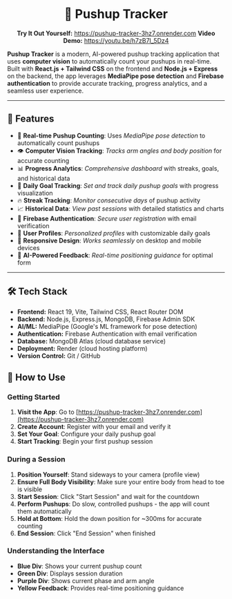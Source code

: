 <h1 align="center"><b>💪 Pushup Tracker</b></h1>

<p align="center">
  <b>Try It Out Yourself:</b> <a href="https://pushup-tracker-3hz7.onrender.com">https://pushup-tracker-3hz7.onrender.com</a>
  <b>Video Demo:</b> <a href="https://youtu.be/h7zB7I_5Dz4">https://youtu.be/h7zB7I_5Dz4</a>
</p>

<p>
  <b>Pushup Tracker</b> is a modern, AI-powered pushup tracking application that uses 
  <b>computer vision</b> to automatically count your pushups in real-time.  
  Built with <b>React.js + Tailwind CSS</b> on the frontend and <b>Node.js + Express</b> on the backend, 
  the app leverages <b>MediaPipe pose detection</b> and <b>Firebase authentication</b> 
  to provide accurate tracking, progress analytics, and a seamless user experience.
</p>

---

<h2>🚀 <b>Features</b></h2>

<ul>
  <li>🎯 <b>Real-time Pushup Counting</b>: Uses <i>MediaPipe pose detection</i> to automatically count pushups</li>
  <li>👁️ <b>Computer Vision Tracking</b>: <i>Tracks arm angles and body position</i> for accurate counting</li>
  <li>📊 <b>Progress Analytics</b>: <i>Comprehensive dashboard</i> with streaks, goals, and historical data</li>
  <li>🎯 <b>Daily Goal Tracking</b>: <i>Set and track daily pushup goals</i> with progress visualization</li>
  <li>🔥 <b>Streak Tracking</b>: <i>Monitor consecutive days</i> of pushup activity</li>
  <li>📈 <b>Historical Data</b>: <i>View past sessions</i> with detailed statistics and charts</li>
  <li>🔐 <b>Firebase Authentication</b>: <i>Secure user registration</i> with email verification</li>
  <li>👤 <b>User Profiles</b>: <i>Personalized profiles</i> with customizable daily goals</li>
  <li>📱 <b>Responsive Design</b>: <i>Works seamlessly</i> on desktop and mobile devices</li>
  <li>🤖 <b>AI-Powered Feedback</b>: <i>Real-time positioning guidance</i> for optimal form</li>
</ul>

---

<h2>🛠️ <b>Tech Stack</b></h2>

<ul>
  <li><b>Frontend:</b> React 19, Vite, Tailwind CSS, React Router DOM</li>
  <li><b>Backend:</b> Node.js, Express.js, MongoDB, Firebase Admin SDK</li>
  <li><b>AI/ML:</b> MediaPipe (Google's ML framework for pose detection)</li>
  <li><b>Authentication:</b> Firebase Authentication with email verification</li>
  <li><b>Database:</b> MongoDB Atlas (cloud database service)</li>
  <li><b>Deployment:</b> Render (cloud hosting platform)</li>
  <li><b>Version Control:</b> Git / GitHub</li>
</ul>

## 📱 How to Use

### Getting Started
1. **Visit the App**: Go to [https://pushup-tracker-3hz7.onrender.com](https://pushup-tracker-3hz7.onrender.com)
2. **Create Account**: Register with your email and verify it
3. **Set Your Goal**: Configure your daily pushup goal
4. **Start Tracking**: Begin your first pushup session

### During a Session
1. **Position Yourself**: Stand sideways to your camera (profile view)
2. **Ensure Full Body Visibility**: Make sure your entire body from head to toe is visible
3. **Start Session**: Click "Start Session" and wait for the countdown
4. **Perform Pushups**: Do slow, controlled pushups - the app will count them automatically
5. **Hold at Bottom**: Hold the down position for ~300ms for accurate counting
6. **End Session**: Click "End Session" when finished

### Understanding the Interface
- **Blue Div**: Shows your current pushup count
- **Green Div**: Displays session duration
- **Purple Div**: Shows current phase and arm angle
- **Yellow Feedback**: Provides real-time positioning guidance


